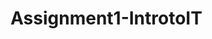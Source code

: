 # Assignment1-IntrotoIT
<!DOCTYPE html>
<html>
<head>
<title>  Introduction to Information Technology - Assignment 1 <title>
</head>
<body>
<h1>My IT Profile</h1> 
  Introduction to Information Technology - Assignment 1 - Katie Scattolin - s3637098 -
Email: s3637098@student.rmit.edu.au
 
 <img src= "https://scontent.fmel3-1.fna.fbcdn.net/v/t1.0-9/52134289_2164804833541825_3014744154740621312_n.jpg?_nc_cat=104&_nc_ht=scontent.fmel3-1.fna&oh=f0a46cb06b6dcbf1bd29b63394307d43&oe=5D95F7FE">
  
<h2>Nationality & culture</h2>
  <p>Australian with an Italian and Austrian heritage.  </p>
  
<h2>Previous Studies</h2>
  <p>Retail Cert III<p>
<p>Business Administration cert III & IV<p>
<p>Bachelor of Nutritional Medicine (Endeavour College) – Incomplete
</p>
  
<h2>Hobbies</h2>
  <p>I enjoy drawing and art and follow many artists on social media sites. I am currently working mostly on watercolor art which I do specifically for friends and family. I also hope to get more experience at using oil paints though due to the cost and time involved in this art form verses watercolor or acrylic I have not yet undertaken this endeavor.<p>
<p>I also enjoy fictional writing and am hoping to one day produce my own fictional novel. This has been an interest of mine since a very young age and though I never intend to make a living out of writing I find myself thinking of new ideas for my book daily so am regular adding to my notes and draft during my daily commute to and from work.
</p>
  
<h2>What is your interest in IT?</h2>
  <p>My Interest in IT stems from a practical perspective. Whilst I use IT daily and often for recreational activities, I find my fundamental interest is in the development of new technologies to further enhance user experience and to redefine our day to day lives. </p>
  
<h2>Why did you choose to come to RMIT?</h2>
  <p>At the time I began my studies RMIT was one of the only University to offer an accredited Bachelor of Business in ‘Financial planning’ 100% online through Open University. Now there are quite a few other Universities offering online only courses as this has become a more popular choice of study.</p>
  
<h2>What do you expect to learn during your studies?</h2>
  <p>The fundamental skills to be able to have a successful career in financial planning and also some practical skills to assist me in life. </p>
  
<h2>Ideal Job</h2>
  <p>My ideal Job is working as a financial planner/counsellor for those in financial hardship within the Australian Defence Force and from remote rural areas. I have worked on army bases for a large part of my career and see a need for further financial education within the sector. Much the same, I feel that individuals within remote localities do not have access to as much financial support systems as they should. Ideally I see myself assisting these individuals in rebuilding their finances and assisting them in planning for a future with financial security. </p>
  
<h2>Personal Profile</h2>
   <p>Content about this section...</p>
<h3> What do the results of these tests mean for you?<h3>
   <p>Content about this section...</p>
<h3> How do you think these results may influence your behavior in a team?<h3>
   <p>Content about this section...</p>
<h3>How should you take this into account when forming a team?<h3>
   <p>Content about this section...</p>


<h1>Project Idea</h1>
  <p>My project idea would be a phone/tablet app which integrates the role of a financial adviser. Essentially it is an electronic adviser portal where individuals seeking financial advice can connect through he app with qualified adviser and be provided the support that they need remotely.  <p>
 <p>The main services of the app would be to assist in budgeting, investing and lending advice specifically for those seeking finance knowledge delivered in simple terms.  <p>
 <p>Ideally the app would be able to be integrated with the individuals banking services and easily be able to record trends of spending habits and bills to allow the individual and adviser to track them.  <p>
 <p>Other functionalities could include goal trackers for saving and paying off loans, notifications for return on investments or better rate offers on finance and a “call for help” option where an individual is seeking an emergency meeting with their financial advice regarding a major financial decision or crisis.  The adviser should be contactable 24hours a day through a live chat to be able to assist individuals with day to day decisions regarding their finances. There also needs to be a face-to-face video chat option to enable the initial interview where majority of the data collection about the individual’s lifestyle and finances is obtained and for the adviser to provide initial outline of their scope of advice.  <p>
 <p>There are multiple roadblocks when looking at an app with the above capabilities. Some of the major ones include: <p>
 <p>•	Security against fraud and compromise of the system <p>
 <p>•	Privacy of highly sensitive consumer information  <p>
 <p>•	Compliance with the laws governing the finance and banking sector and the scope of advice provided by financial advisers <p>
 <p>•	The capability for the App to be able to have stable functionality across multiple types and brands of devices (i.e. apple vs android) whilst also remaining simple and user friendly  <p>
 <p>•	The capability of the app to effectively integrate specific data from a vast range of information systems used by various banks and credit unions <p>
 <p>•	Ensuring that all advisers contracted to work are fully qualified and completing any necessary training to maintain this status <p>
   
 <p>My motivation around this project stems from the idea of having financial support at your fingertips. This idea is directly driven by my passion for assisting individuals in already in financial hardship or in a position where they are highly vulnerable to becoming so. <p>
 <p>The app would need to be a cloud based technology to allow integration of multiple user’s digital finance platforms and be able to perform highly complex algorithms to track and analyze large amounts of financial data. <p>
 <p>The skills required to generate the app would require multiple programmers and developers with in depth knowledge of coding to create the app. Also some innovative accountants and financial advisers would need to be involved to assist in ensuring the application could perform the functions required to effectively complete the finance aspects required by the users. <p>
 <p> The outcome would be a fully functional app which provide real-time financial advice at the touch of a button. <p>
</p>
</body>
</html>
